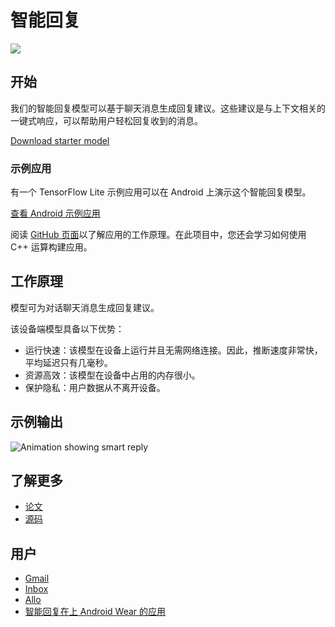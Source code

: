# 智能回复


<img src="https://github.com/tensorflow/tensorflow/raw/master/tensorflow/lite/g3doc/models/images/smart_reply.png" class="attempt-right">

## 开始

我们的智能回复模型可以基于聊天消息生成回复建议。这些建议是与上下文相关的一键式响应，可以帮助用户轻松回复收到的消息。

<a class="button button-primary" href="https://tfhub.dev/tensorflow/lite-model/smartreply/1/default/1?lite-format=tflite">Download starter model</a>

### 示例应用

有一个 TensorFlow Lite 示例应用可以在 Android 上演示这个智能回复模型。

<a class="button button-primary" href="https://github.com/tensorflow/examples/tree/master/lite/examples/smart_reply/android">查看 Android 示例应用</a>

阅读 [GitHub 页面](https://github.com/tensorflow/examples/tree/master/lite/examples/smart_reply/android/)以了解应用的工作原理。在此项目中，您还会学习如何使用 C++ 运算构建应用。

## 工作原理

模型可为对话聊天消息生成回复建议。

该设备端模型具备以下优势：

<ul>
  <li>运行快速：该模型在设备上运行并且无需网络连接。因此，推断速度非常快，平均延迟只有几毫秒。</li>
  <li>资源高效：该模型在设备中占用的内存很小。</li>
  <li>保护隐私：用户数据从不离开设备。</li>
</ul>

## 示例输出


<img alt="Animation showing smart reply" src="https://github.com/tensorflow/tensorflow/raw/master/tensorflow/lite/g3doc/models/smart_reply/images/smart_reply.gif">

## 了解更多

<ul>
  <li><a href="https://arxiv.org/pdf/1708.00630.pdf">论文</a></li>
  <li><a href="https://github.com/tensorflow/examples/tree/master/lite/examples/smart_reply/android">源码</a></li>
</ul>

## 用户

<ul>
  <li><a href="https://www.blog.google/products/gmail/save-time-with-smart-reply-in-gmail/">Gmail</a></li>
  <li><a href="https://www.blog.google/products/gmail/computer-respond-to-this-email/">Inbox</a></li>
  <li><a href="https://blog.google/products/allo/google-allo-smarter-messaging-app/">Allo</a></li>
  <li><a href="https://research.googleblog.com/2017/02/on-device-machine-intelligence.html">智能回复在上 Android Wear 的应用</a></li>
</ul>
